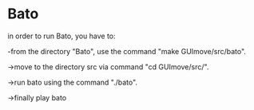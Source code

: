 # Bato

in order to run Bato, you have to:

-from the directory "Bato", use the command "make GUImove/src/bato".

->move to the directory src via command "cd GUImove/src/".

->run bato using the command "./bato".

->finally play bato
